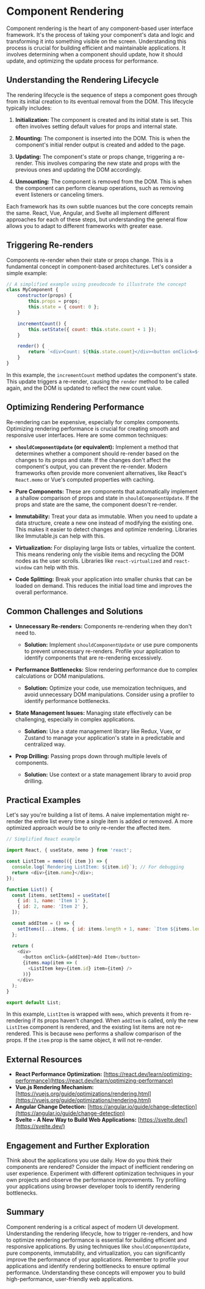 # Component Rendering

Component rendering is the heart of any component-based user interface framework. It's the process of taking your component's data and logic and transforming it into something visible on the screen. Understanding this process is crucial for building efficient and maintainable applications. It involves determining when a component should update, how it should update, and optimizing the update process for performance.

## Understanding the Rendering Lifecycle

The rendering lifecycle is the sequence of steps a component goes through from its initial creation to its eventual removal from the DOM. This lifecycle typically includes:

1.  **Initialization:** The component is created and its initial state is set. This often involves setting default values for props and internal state.

2.  **Mounting:** The component is inserted into the DOM. This is when the component's initial render output is created and added to the page.

3.  **Updating:** The component's state or props change, triggering a re-render. This involves comparing the new state and props with the previous ones and updating the DOM accordingly.

4.  **Unmounting:** The component is removed from the DOM. This is when the component can perform cleanup operations, such as removing event listeners or canceling timers.

Each framework has its own subtle nuances but the core concepts remain the same. React, Vue, Angular, and Svelte all implement different approaches for each of these steps, but understanding the general flow allows you to adapt to different frameworks with greater ease.

## Triggering Re-renders

Components re-render when their state or props change. This is a fundamental concept in component-based architectures. Let's consider a simple example:

```javascript
// A simplified example using pseudocode to illustrate the concept
class MyComponent {
    constructor(props) {
        this.props = props;
        this.state = { count: 0 };
    }

    incrementCount() {
        this.setState({ count: this.state.count + 1 });
    }

    render() {
        return `<div>Count: ${this.state.count}</div><button onClick=${this.incrementCount.bind(this)}>Increment</button>`;
    }
}
```

In this example, the `incrementCount` method updates the component's state. This update triggers a re-render, causing the `render` method to be called again, and the DOM is updated to reflect the new count value.

## Optimizing Rendering Performance

Re-rendering can be expensive, especially for complex components. Optimizing rendering performance is crucial for creating smooth and responsive user interfaces. Here are some common techniques:

*   **`shouldComponentUpdate` (or equivalent):** Implement a method that determines whether a component should re-render based on the changes to its props and state. If the changes don't affect the component's output, you can prevent the re-render. Modern frameworks often provide more convenient alternatives, like React's `React.memo` or Vue's computed properties with caching.

*   **Pure Components:** These are components that automatically implement a shallow comparison of props and state in `shouldComponentUpdate`. If the props and state are the same, the component doesn't re-render.

*   **Immutability:** Treat your data as immutable. When you need to update a data structure, create a new one instead of modifying the existing one. This makes it easier to detect changes and optimize rendering. Libraries like Immutable.js can help with this.

*   **Virtualization:** For displaying large lists or tables, virtualize the content. This means rendering only the visible items and recycling the DOM nodes as the user scrolls. Libraries like `react-virtualized` and `react-window` can help with this.

*   **Code Splitting:** Break your application into smaller chunks that can be loaded on demand. This reduces the initial load time and improves the overall performance.

## Common Challenges and Solutions

*   **Unnecessary Re-renders:** Components re-rendering when they don't need to.
    *   **Solution:** Implement `shouldComponentUpdate` or use pure components to prevent unnecessary re-renders. Profile your application to identify components that are re-rendering excessively.

*   **Performance Bottlenecks:** Slow rendering performance due to complex calculations or DOM manipulations.
    *   **Solution:** Optimize your code, use memoization techniques, and avoid unnecessary DOM manipulations. Consider using a profiler to identify performance bottlenecks.

*   **State Management Issues:** Managing state effectively can be challenging, especially in complex applications.
    *   **Solution:** Use a state management library like Redux, Vuex, or Zustand to manage your application's state in a predictable and centralized way.

*   **Prop Drilling:** Passing props down through multiple levels of components.
    *   **Solution:** Use context or a state management library to avoid prop drilling.

## Practical Examples

Let's say you're building a list of items. A naive implementation might re-render the entire list every time a single item is added or removed. A more optimized approach would be to only re-render the affected item.

```javascript
// Simplified React example

import React, { useState, memo } from 'react';

const ListItem = memo(({ item }) => {
  console.log(`Rendering ListItem: ${item.id}`); // For debugging
  return <div>{item.name}</div>;
});

function List() {
  const [items, setItems] = useState([
    { id: 1, name: 'Item 1' },
    { id: 2, name: 'Item 2' },
  ]);

  const addItem = () => {
    setItems([...items, { id: items.length + 1, name: `Item ${items.length + 1}` }]);
  };

  return (
    <div>
      <button onClick={addItem}>Add Item</button>
      {items.map(item => (
        <ListItem key={item.id} item={item} />
      ))}
    </div>
  );
}

export default List;
```

In this example, `ListItem` is wrapped with `memo`, which prevents it from re-rendering if its props haven't changed.  When `addItem` is called, only the new `ListItem` component is rendered, and the existing list items are not re-rendered.  This is because `memo` performs a shallow comparison of the props.  If the `item` prop is the same object, it will not re-render.

## External Resources

*   **React Performance Optimization:** [https://react.dev/learn/optimizing-performance](https://react.dev/learn/optimizing-performance)
*   **Vue.js Rendering Mechanism:** [https://vuejs.org/guide/optimizations/rendering.html](https://vuejs.org/guide/optimizations/rendering.html)
*   **Angular Change Detection:** [https://angular.io/guide/change-detection](https://angular.io/guide/change-detection)
*   **Svelte - A New Way to Build Web Applications:** [https://svelte.dev/](https://svelte.dev/)

## Engagement and Further Exploration

Think about the applications you use daily. How do you think their components are rendered?  Consider the impact of inefficient rendering on user experience. Experiment with different optimization techniques in your own projects and observe the performance improvements. Try profiling your applications using browser developer tools to identify rendering bottlenecks.

## Summary

Component rendering is a critical aspect of modern UI development. Understanding the rendering lifecycle, how to trigger re-renders, and how to optimize rendering performance is essential for building efficient and responsive applications. By using techniques like `shouldComponentUpdate`, pure components, immutability, and virtualization, you can significantly improve the performance of your applications. Remember to profile your applications and identify rendering bottlenecks to ensure optimal performance. Understanding these concepts will empower you to build high-performance, user-friendly web applications.